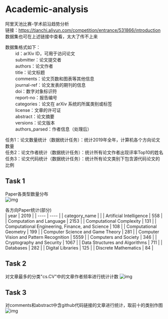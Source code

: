 # Academic-analysis
阿里天池比赛-学术前沿趋势分析  
链接：https://tianchi.aliyun.com/competition/entrance/531866/introduction  
数据集也可在上述链接中查看，太大了传不上来  

数据集格式如下：  
&emsp;&emsp; id：arXiv ID，可用于访问论文  
&emsp;&emsp; submitter：论文提交者  
&emsp;&emsp; authors：论文作者  
&emsp;&emsp; title：论文标题  
&emsp;&emsp; comments：论文页数和图表等其他信息  
&emsp;&emsp; journal-ref：论文发表的期刊的信息  
&emsp;&emsp; doi：数字对象标识符  
&emsp;&emsp; report-no：报告编号  
&emsp;&emsp; categories：论文在 arXiv 系统的所属类别或标签  
&emsp;&emsp; license：文章的许可证  
&emsp;&emsp; abstract：论文摘要  
&emsp;&emsp; versions：论文版本  
&emsp;&emsp; authors_parsed：作者信息（处理后）  

任务1：论文数量统计（数据统计任务）：统计2019年全年，计算机各个方向论文数量  
任务2：论文作者统计（数据统计任务）：统计所有论文作者出现评率Top10的姓名  
任务3：论文代码统计（数据统计任务）：统计所有论文类别下包含源代码论文的比例  

## Task 1
Paper各类型数量分布  
![img](https://github.com/makisekurisuDDL/img_store/blob/main/Academic-analysis/Task1.JPG)  

各方向Paper统计(部分)  
|  year | 2019 |
|  ---- | ---- |
| category_name |  |
| Artificial Intelligence | 558 |
|  Computation and Language | 2153 |
|  Computational Complexity | 131 |
|  Computational Engineering, Finance, and Science | 108 |
|  Computational Geometry | 199 |
|  Computer Science and Game Theory | 281 |
|  Computer Vision and Pattern Recognition | 5559 |
|  Computers and Society | 346 |
|  Cryptography and Security | 1067 |
|  Data Structures and Algorithms | 711 |
|  Databases | 282 |
|  Digital Libraries | 125 |
|  Discrete Mathematics | 84 |    

## Task 2
对文章最多的分类"cs.CV"中的文章作者频率进行统计计数
![img](https://github.com/makisekurisuDDL/img_store/blob/main/Academic-analysis/Task2.jpg)  

## Task 3
对comments和abstract中含github代码链接的文章进行统计，取前十的类别作图  
![img](https://github.com/makisekurisuDDL/img_store/blob/main/Academic-analysis/Task3.jpg)
